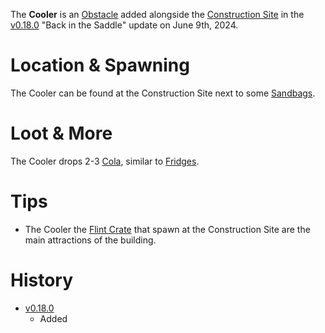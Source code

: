 The **Cooler** is an [Obstacle](/obstacles) added alongside the [Construction Site](/buildings/construction_site) in the [v0.18.0](https://github.com/HasangerGames/suroi/releases/tag/v0.18.0) "Back in the Saddle" update on June 9th, 2024. 

# Location & Spawning

The Cooler can be found at the Construction Site next to some [Sandbags](/obstacles/sandbags).

# Loot & More

The Cooler drops 2-3 [Cola](/healing/cola), similar to [Fridges](/obstacles/fridges).

# Tips

- The Cooler the [Flint Crate](/obstacles/flint_crate) that spawn at the Construction Site are the main attractions of the building.

# History

- [v0.18.0](https://github.com/HasangerGames/suroi/releases/tag/v0.18.0)
  - Added